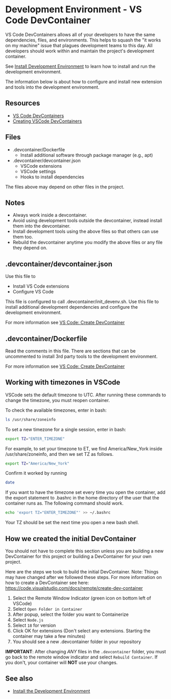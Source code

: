 # Development Environment - VS Code DevContainer

VS Code DevContainers allows all of your developers to have the same
dependencies, files, and environments. This helps to squash the
"it works on my machine" issue that plagues development teams to this day.
All developers should work within and maintain the project's development
container.

See [Install Development Environment](install-development-environment.md)
to learn how to install and run the development environment.

The information below is about how to configure and install
new extension and tools into the development environment.

## Resources

* [VS Code DevContainers](https://code.visualstudio.com/docs/remote/containers)
* [Creating VSCode DevContainers](https://code.visualstudio.com/docs/remote/create-dev-container)

## Files

* .devcontainer/Dockerfile
  * Install additional software through package manager (e.g., apt)
* .devcontainer/devcontainer.json
  * VSCode extensions
  * VSCode settings
  * Hooks to install dependencies

The files above may depend on other files in the project.

## Notes

* Always work inside a devcontainer.
* Avoid using development tools outside the devcontainer, instead install
  them into the devcontainer.
* Install development tools using the above files so that others can use
  them too.
* Rebuild the devcontainer anytime you modify the above files or any file
  they depend on.

## .devcontainer/devcontainer.json

Use this file to

* Install VS Code extensions
* Configure VS Code

This file is configured to call .devcontainer/init_devenv.sh. Use this file to install
additional development dependencies and configure the development environment.

For more information see
  [VS Code: Create DevContainer](https://code.visualstudio.com/docs/remote/create-dev-container)

## .devcontainer/Dockerfile

Read the comments in this file. There are sections that can be uncommented
to install 3rd party tools to the development environment.

For more information see
  [VS Code: Create DevContainer](https://code.visualstudio.com/docs/remote/create-dev-container)

## Working with timezones in VSCode

VSCode sets the default timezone to UTC. After running these
commands to change the timezone, you must reopen container.

To check the available timezones, enter in bash:

```bash
ls /usr/share/zoneinfo
```

To set a new timezone for a single session, enter in bash:

```bash
export TZ="ENTER_TIMEZONE"
```

For example, to set your timezone to ET, we find America/New_York inside
/usr/share/zoneinfo, and then we set TZ as follows.

```bash
export TZ="America/New_York"
```

Confirm it worked by running

```bash
date
```

If you want to have the timezone set every time you open the
container, add the export statement to .bashrc in the home directory
of the user that the container runs as. The following command should work.

```bash
echo 'export TZ="ENTER_TIMEZONE"' >> ~/.bashrc
```

Your TZ should be set the next time you open a new bash shell.

## How we created the initial DevContainer

You should not have to complete this section unless you are building a new
DevContainer for this project or building a DevContainer for your own project.

Here are the steps we took to build the initial DevContainer.  Note: Things
may have changed after we followed these steps. For more information on
how to create a DevContainer see here:
<https://code.visualstudio.com/docs/remote/create-dev-container>

1. Select the Remote Window Indicator (green icon on bottom left of VSCode)
2. Select `Open Folder in Container`
3. After popup, select the folder you want to Containerize
4. Select `Node.js`
5. Select `18` for version
6. Click OK for extensions (Don't select any extensions. Starting the container
  may take a few minutes)
7. You should see a new .devcontainer folder in your repository

**IMPORTANT**: After changing *ANY* files in the `.devcontainer` folder,
you must go back to the remote window indicator and select `Rebuild Container`.
If you don't, your container will **NOT** use your changes.

## See also

* [Install the Development Environment](install-development-environment.md)
